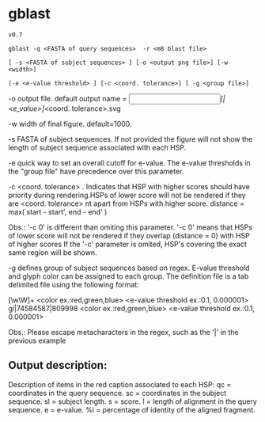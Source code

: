 # gblast

```
v0.7

gblast -q <FASTA of query sequences>  -r <m8 blast file> 

[ -s <FASTA of subject sequences> ] [-o <output png file>] [-w <width>] 

[-e <e-value threshold> ] [-c <coord. tolerance>] [ -g <group file>]
```

-o output file. default output name = <input file name>_[<group info>|<e_value>]_<coord. tolerance>.svg

-w width of final figure. default=1000.

-s FASTA of subject sequences. If not provided the figure will not show the length of subject sequence associated with each HSP.

-e quick way to set an overall cutoff for e-value. The e-value thresholds in the "group file" have precedence over this parameter.

-c <coord. tolerance>   . Indicates that HSP with higher scores should have priority during rendering.HSPs of lower score will not be rendered if they are <coord. tolerance> nt apart from HSPs with higher score. distance = max( start - start', end - end' )

Obs.: '-c 0' is different than omiting this parameter. '-c 0' means that HSPs of lower score will not be rendered if they overlap (distance = 0) with HSP of higher scores
If the '-c' parameter is omited, HSP's covering the exact same region will be shown.

-g <group file> defines group of subject sequences based on regex. E-value threshold and glyph color can be assigned to each group.
The definition file is a tab delimited file using the following format:

<group name>    [\w\W]+                 <color ex.:red,green,blue>      <e-value threshold ex.:0.1, 0.000001>
<group name>    gi\|74584587\|809998    <color ex.:red,green,blue>      <e-value threshold ex.:0.1, 0.000001>

Obs.: Please escape metacharacters in the regex, such as the '|' in the previous example

Output description:
-------------------
Description of items in the red caption associated to each HSP:
qc = coordinates in the query sequence.
sc = coordinates in the subject sequence.
sl = subject length.
s  = score.
l  = length of alignment in the query sequence.
e  = e-value.
%i = percentage of identity of the aligned fragment.
